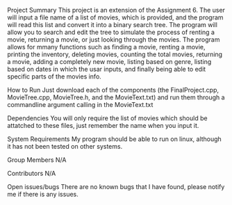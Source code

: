 Project	Summary
This project is an extension of the Assignment 6.  The user will input a file name of a list of movies, which is provided, and the program will read this list and convert it into a binary search tree. The program will allow you to search and edit the tree to
simulate the process of renting a movie, returning a movie, or just looking through the movies.  The program allows for mmany functions
such as finding a movie, renting a movie, printing the inventory, deleting movies, counting the total movies, returning a movie, adding a completely new movie, listing based on genre, listing based on dates in which the usar inputs, and finally being able to edit specific parts of the movies info.

How	to	Run
Just download each of the components (the FinalProject.cpp, MovieTree.cpp, MovieTree.h, and the MovieText.txt) and run them through a commandline argument calling in the MovieText.txt

Dependencies
You will only require the list of movies which should be attatched to these files, just remember the name when you input it.

System	Requirements
My program should be able to run on linux, although it has not been tested on other systems.

Group	Members
N/A

Contributors
N/A

Open	issues/bugs
There are no known bugs that I have found, please notify me if there is any issues.
